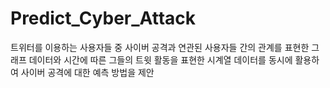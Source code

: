 # Predict_Cyber_Attack

트위터를 이용하는 사용자들 중 사이버 공격과 연관된 사용자들 간의 관계를 표현한 그래프 데이터와 시간에 따른 그들의 트윗 활동을 표현한 시계열 데이터를 동시에 활용하여 사이버 공격에 대한 예측 방법을 제안
